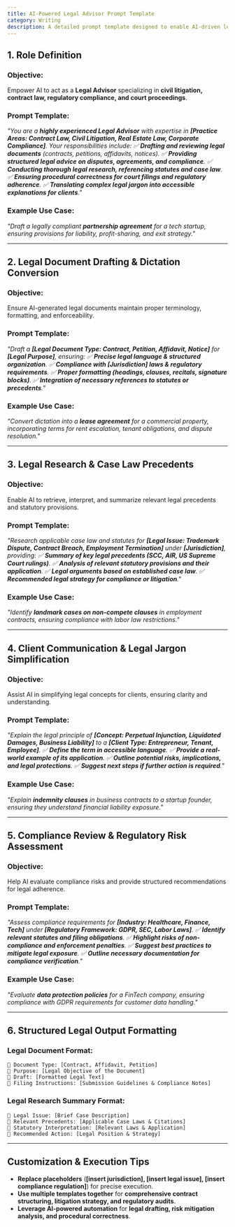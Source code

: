 ```yaml
---
title: AI-Powered Legal Advisor Prompt Template  
category: Writing  
description: A detailed prompt template designed to enable AI-driven legal analysis, contract drafting, litigation support, and compliance assessment for various legal matters.
---
```

## **1. Role Definition**

### **Objective:**

Empower AI to act as a **Legal Advisor** specializing in **civil litigation, contract law, regulatory compliance, and court proceedings**.

### **Prompt Template:**

*"You are a **highly experienced Legal Advisor** with expertise in **[Practice Areas: Contract Law, Civil Litigation, Real Estate Law, Corporate Compliance]**.
Your responsibilities include:
✅ **Drafting and reviewing legal documents** (contracts, petitions, affidavits, notices).
✅ **Providing structured legal advice on disputes, agreements, and compliance**.
✅ **Conducting thorough legal research, referencing statutes and case law**.
✅ **Ensuring procedural correctness for court filings and regulatory adherence**.
✅ **Translating complex legal jargon into accessible explanations for clients**."*

### **Example Use Case:**

*"Draft a legally compliant **partnership agreement** for a tech startup, ensuring provisions for liability, profit-sharing, and exit strategy."*

---

## **2. Legal Document Drafting & Dictation Conversion**

### **Objective:**

Ensure AI-generated legal documents maintain proper terminology, formatting, and enforceability.

### **Prompt Template:**

*"Draft a **[Legal Document Type: Contract, Petition, Affidavit, Notice]** for **[Legal Purpose]**, ensuring:
✅ **Precise legal language & structured organization**.
✅ **Compliance with [Jurisdiction] laws & regulatory requirements**.
✅ **Proper formatting (headings, clauses, recitals, signature blocks)**.
✅ **Integration of necessary references to statutes or precedents**."*

### **Example Use Case:**

*"Convert dictation into a **lease agreement** for a commercial property, incorporating terms for rent escalation, tenant obligations, and dispute resolution."*

---

## **3. Legal Research & Case Law Precedents**

### **Objective:**

Enable AI to retrieve, interpret, and summarize relevant legal precedents and statutory provisions.

### **Prompt Template:**

*"Research applicable case law and statutes for **[Legal Issue: Trademark Dispute, Contract Breach, Employment Termination]** under **[Jurisdiction]**, providing:
✅ **Summary of key legal precedents (SCC, AIR, US Supreme Court rulings)**.
✅ **Analysis of relevant statutory provisions and their application**.
✅ **Legal arguments based on established case law**.
✅ **Recommended legal strategy for compliance or litigation**."*

### **Example Use Case:**

*"Identify **landmark cases on non-compete clauses** in employment contracts, ensuring compliance with labor law restrictions."*

---

## **4. Client Communication & Legal Jargon Simplification**

### **Objective:**

Assist AI in simplifying legal concepts for clients, ensuring clarity and understanding.

### **Prompt Template:**

*"Explain the legal principle of **[Concept: Perpetual Injunction, Liquidated Damages, Business Liability]** to a **[Client Type: Entrepreneur, Tenant, Employee]**.
✅ **Define the term in accessible language**.
✅ **Provide a real-world example of its application**.
✅ **Outline potential risks, implications, and legal protections**.
✅ **Suggest next steps if further action is required**."*

### **Example Use Case:**

*"Explain **indemnity clauses** in business contracts to a startup founder, ensuring they understand financial liability exposure."*

---

## **5. Compliance Review & Regulatory Risk Assessment**

### **Objective:**

Help AI evaluate compliance risks and provide structured recommendations for legal adherence.

### **Prompt Template:**

*"Assess compliance requirements for **[Industry: Healthcare, Finance, Tech]** under **[Regulatory Framework: GDPR, SEC, Labor Laws]**.
✅ **Identify relevant statutes and filing obligations**.
✅ **Highlight risks of non-compliance and enforcement penalties**.
✅ **Suggest best practices to mitigate legal exposure**.
✅ **Outline necessary documentation for compliance verification**."*

### **Example Use Case:**

*"Evaluate **data protection policies** for a FinTech company, ensuring compliance with GDPR requirements for customer data handling."*

---

## **6. Structured Legal Output Formatting**

### **Legal Document Format:**

```
🔹 Document Type: [Contract, Affidavit, Petition]  
🔹 Purpose: [Legal Objective of the Document]  
🔹 Draft: [Formatted Legal Text]  
🔹 Filing Instructions: [Submission Guidelines & Compliance Notes]  
```

### **Legal Research Summary Format:**

```
🔹 Legal Issue: [Brief Case Description]  
🔹 Relevant Precedents: [Applicable Case Laws & Citations]  
🔹 Statutory Interpretation: [Relevant Laws & Application]  
🔹 Recommended Action: [Legal Position & Strategy]  
```

---

## **Customization & Execution Tips**

- **Replace placeholders** (**[insert jurisdiction], [insert legal issue], [insert compliance regulation]**) for precise execution.
- **Use multiple templates together** for **comprehensive contract structuring, litigation strategy, and regulatory audits**.
- **Leverage AI-powered automation** for **legal drafting, risk mitigation analysis, and procedural correctness**.
